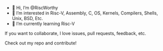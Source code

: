 - 👋 Hi, I’m @RiscWorthy
- 👀 I’m interested in Risc-V, Assembly, C, OS, Kernels, Compilers, Shells, Unix, BSD, Etc.
- 🌱 I’m currently learning Risc-V

If you want to collaborate, I love issues, pull requests, feedback, etc. 

Check out my repo and contribute!
